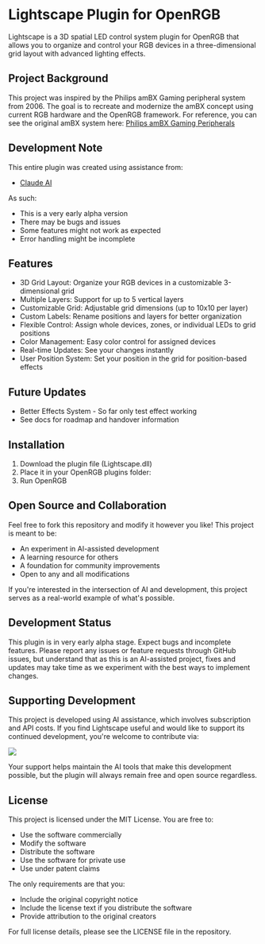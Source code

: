 # Lightscape Plugin for OpenRGB

Lightscape is a 3D spatial LED control system plugin for OpenRGB that allows you to organize and control your RGB devices in a three-dimensional grid layout with advanced lighting effects.

## Project Background

This project was inspired by the Philips amBX Gaming peripheral system from 2006. The goal is to recreate and modernize the amBX concept using current RGB hardware and the OpenRGB framework. For reference, you can see the original amBX system here: [Philips amBX Gaming Peripherals](https://www.youtube.com/watch?v=TWC3ruGYif0)

## Development Note

This entire plugin was created using assistance from:
- [Claude AI](https://claude.ai)


As such:
- This is a very early alpha version
- There may be bugs and issues
- Some features might not work as expected
- Error handling might be incomplete

## Features

- 3D Grid Layout: Organize your RGB devices in a customizable 3-dimensional grid
- Multiple Layers: Support for up to 5 vertical layers
- Customizable Grid: Adjustable grid dimensions (up to 10x10 per layer)
- Custom Labels: Rename positions and layers for better organization
- Flexible Control: Assign whole devices, zones, or individual LEDs to grid positions
- Color Management: Easy color control for assigned devices
- Real-time Updates: See your changes instantly
- User Position System: Set your position in the grid for position-based effects


## Future Updates

- Better Effects System - So far only test effect working
- See docs for roadmap and handover information

## Installation

1. Download the plugin file (Lightscape.dll)
2. Place it in your OpenRGB plugins folder:
3. Run OpenRGB


## Open Source and Collaboration

Feel free to fork this repository and modify it however you like! This project is meant to be:
- An experiment in AI-assisted development
- A learning resource for others
- A foundation for community improvements
- Open to any and all modifications

If you're interested in the intersection of AI and development, this project serves as a real-world example of what's possible.

## Development Status

This plugin is in very early alpha stage. Expect bugs and incomplete features. Please report any issues or feature requests through GitHub issues, but understand that as this is an AI-assisted project, fixes and updates may take time as we experiment with the best ways to implement changes.


## Supporting Development

This project is developed using AI assistance, which involves subscription and API costs. If you find Lightscape useful and would like to support its continued development, you're welcome to contribute via:



<a href="https://www.buymeacoffee.com/Wolfieee"><img src="https://img.buymeacoffee.com/button-api/?text=Buy me a pizza&emoji=🍕&slug=Wolfieee&button_colour=40DCA5&font_colour=ffffff&font_family=Poppins&outline_colour=000000&coffee_colour=FFDD00" /></a>



Your support helps maintain the AI tools that make this development possible, but the plugin will always remain free and open source regardless.



## License

This project is licensed under the MIT License. You are free to:
- Use the software commercially
- Modify the software
- Distribute the software
- Use the software for private use
- Use under patent claims

The only requirements are that you:
- Include the original copyright notice
- Include the license text if you distribute the software
- Provide attribution to the original creators

For full license details, please see the LICENSE file in the repository.